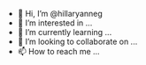 - 👋 Hi, I’m @hillaryanneg
- 👀 I’m interested in ...
- 🌱 I’m currently learning ...
- 💞️ I’m looking to collaborate on ...
- 📫 How to reach me ...

<!---
hillaryanneg/hillaryanneg is a ✨ special ✨ repository because its `README.md` (this file) appears on your GitHub profile.
You can click the Preview link to take a look at your changes.
--->
